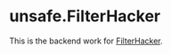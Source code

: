 # unsafe.FilterHacker

This is the backend work for
[FilterHacker](https://github.com/spencer-p/FilterHacker).
